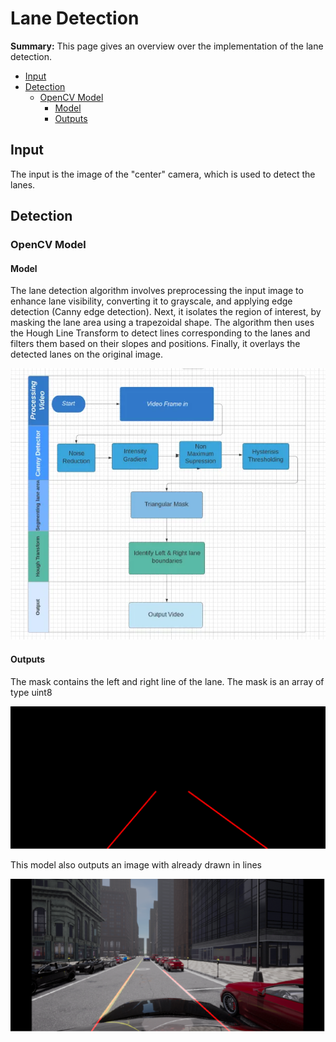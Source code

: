 # Lane Detection

**Summary:** This page gives an overview over the implementation of the lane detection.

- [Input](#input)
- [Detection](#detection)
  - [OpenCV Model](#opencv-model)
    - [Model](#model)
    - [Outputs](#outputs)


## Input

The input is the image of the "center" camera, which is used to detect the lanes.

## Detection

### OpenCV Model

#### Model

The lane detection algorithm involves preprocessing the input image to enhance lane visibility, converting it to grayscale, and applying edge detection (Canny edge detection).
Next, it isolates the region of interest, by masking the lane area using a trapezoidal shape.
The algorithm then uses the Hough Line Transform to detect lines corresponding to the lanes and filters them based on their slopes and positions. Finally, it overlays the detected lanes on the original image.

![OpenCV Lane Detection flow](../assets/perception/OpenCV_lane_detection_flow.png)

#### Outputs

The mask contains the left and right line of the lane. The mask is an array of type uint8

![OpenCV Lane Detection Mask](../assets/perception/OpenCV_Lane_Detection_Mask.png)

This model also outputs an image with already drawn in lines

![OpenCV Lane Detection Image](../assets/perception/OpenCV_Lane_Detection_Image.png)